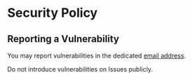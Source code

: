 # Security Policy

## Reporting a Vulnerability

You may report vulnerabilities in the dedicated [email address](mailto:contact-project+seyoon20087-servicedesk-30596741-issue-@incoming.gitlab.com).

Do not introduce vulnerabilities on Issues publicly.
